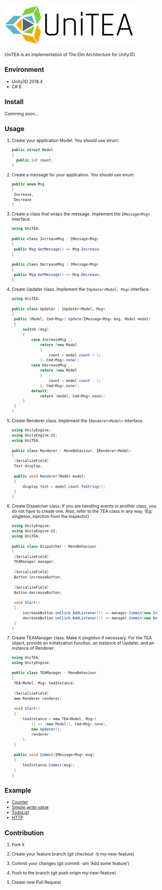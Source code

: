 # ![logo](./images/logo.png)

UniTEA is an implementation of The Elm Architecture for Unity3D.

## Environment

- Unity3D 2018.4
- C# 6

## Install

Comming soon...

## Usage

1. Create your application Model. You should use struct.

   ```c#
   public struct Model
   {
     public int count;
   }
   ```

2. Create a message for your application. You should use enum.

   ```c#
   public enum Msg
   {
   	Increase,
   	Decrease
   }
   ```

3. Create a class that wraps the message. Implement the `IMessage<Msg>` interface.

   ```c#
   using UniTEA;
   
   public class IncreaseMsg : IMessage<Msg>
   {
   	public Msg GetMessage() => Msg.Increase;
   }
   
   public class DecreaseMsg : IMessage<Msg>
   {
   	public Msg GetMessage() => Msg.Decrease;
   }
   ```

4. Create Updater class. Implement the `IUpdater<Model, Msg>` interface.

   ```c#
   using UniTEA;
   
   public class Updater : IUpdater<Model, Msg>
   {
   	public (Model, Cmd<Msg>) Update(IMessage<Msg> msg, Model model)
   	{
   		switch (msg)
   		{
   			case IncreaseMsg _:
   				return (new Model
   				{
   					count = model.count + 1;
   				}, Cmd<Msg>.none);
   			case DecreaseMsg _:
   				return (new Model
   				{
   					count = model.count - 1;
   				}, Cmd<Msg>.none);
   			default:
   				return (model, Cmd<Msg>.none);
   		}
   	}
   }
   ```

5. Create Renderer class. Implement the `IRenderer<Model>` interface.

   ```c#
   using UnityEngine;
   using UnityEngine.UI;
   using UniTEA;
   
   public class Renderer : MonoBehaviour, IRenderer<Model>
   {
   	[SerializeField]
   	Text display;
   	
   	public void Renderer(Model model)
   	{
   		display.text = model.count.ToString();
   	}
   }
   ```

6. Create Dispatcher class. If you are handling events in another class, you do not have to create one.
   Also, refer to the TEA class in any way. (Eg: singleton, injection from the inspector)

   ```c#
   using UnityEngine;
   using UnityEngine.UI;
   using UniTEA;
   
   public class Dispatcher : MonoBehaviour
   {
   	[SerializeField]
   	TEAManager manager;
   
   	[SerializeField]
   	Button increaseButton;
   	
   	[SerializeField]
   	Button decreaseButton;
   	
   	void Start()
   	{
   		increaseButton.onClick.AddListener(() => manager.Commit(new IncreaseMsg()));
   		decreaseButton.onClick.AddListener(() => manager.Commit(new DecreaseMsg()));
   	}
   }
   ```

7. Create TEAManager class. Make it singleton if necessary. For the TEA object, provide an initialization function, an instance of Updater, and an instance of Renderer.

   ```c#
   using UniTEA;
   using UnityEngine;
   
   public class TEAManager : MonoBehaviour
   {
   	TEA<Model, Msg> teaInstance;
   	
   	[SerializeField]
   	new Renderer renderer;
   	
   	void Start()
   	{
   		teaInstance = new TEA<Model, Msg>(
   			() => (new Model(), Cmd<Msg>.none),
   			new Updater(),
   			renderer
   		);
   	}
   	
   	public void Commit(IMessage<Msg> msg)
   	{
   		teaInstance.Commit(msg);
   	}
   }
   ```

## Example

- [Counter]()
- [Simple write value]()
- [TodoList]()
- [HTTP]()

## Contribution

1. Fork it

2. Create your feature branch (git checkout -b my-new-feature)
3. Commit your changes (git commit -am 'Add some feature')
4. Push to the branch (git push origin my-new-feature)
5. Create new Pull Request
